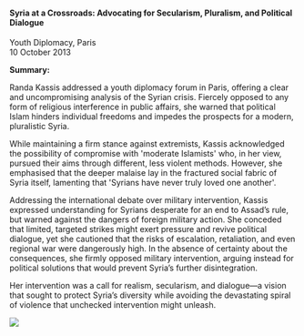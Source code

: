 <h4>Syria at a Crossroads: Advocating for Secularism, Pluralism, and Political Dialogue</h4>

Youth Diplomacy, Paris  
10 October 2013

<b>Summary:</b>	

Randa Kassis addressed a youth diplomacy forum in Paris, offering a clear and uncompromising analysis of the Syrian crisis. Fiercely opposed to any form of religious interference in public affairs, she warned that political Islam hinders individual freedoms and impedes the prospects for a modern, pluralistic Syria.

While maintaining a firm stance against extremists, Kassis acknowledged the possibility of compromise with 'moderate Islamists' who, in her view, pursued their aims through different, less violent methods. However, she emphasised that the deeper malaise lay in the fractured social fabric of Syria itself, lamenting that 'Syrians have never truly loved one another'.

Addressing the international debate over military intervention, Kassis expressed understanding for Syrians desperate for an end to Assad’s rule, but warned against the dangers of foreign military action. She conceded that limited, targeted strikes might exert pressure and revive political dialogue, yet she cautioned that the risks of escalation, retaliation, and even regional war were dangerously high. In the absence of certainty about the consequences, she firmly opposed military intervention, arguing instead for political solutions that would prevent Syria’s further disintegration.

Her intervention was a call for realism, secularism, and dialogue—a vision that sought to protect Syria’s diversity while avoiding the devastating spiral of violence that unchecked intervention might unleash.


![](136.jpg)
<p></p>
